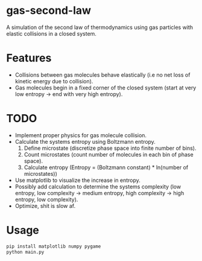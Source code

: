 # gas-second-law
A simulation of the second law of thermodynamics using gas particles with elastic collisions in a closed system.

# Features
- Collisions between gas molecules behave elastically (i.e no net loss of kinetic energy due to collision).
- Gas molecules begin in a fixed corner of the closed system (start at very low entropy -> end with very high entropy).

# TODO
- Implement proper physics for gas molecule collision.
- Calculate the systems entropy using Boltzmann entropy.
    1. Define microstate (discretize phase space into finite number of bins).
    2. Count microstates (count number of molecules in each bin of phase space).
    3. Calculate entropy (Entropy = (Boltzmann constant) * ln(number of microstates))
- Use matplotlib to visualize the increase in entropy.
- Possibly add calculation to determine the systems complexity (low entropy, low complexity -> medium entropy, high complexity -> high entropy, low complexity).
- Optimize, shit is slow af.

# Usage
```python
pip install matplotlib numpy pygame
python main.py
```
